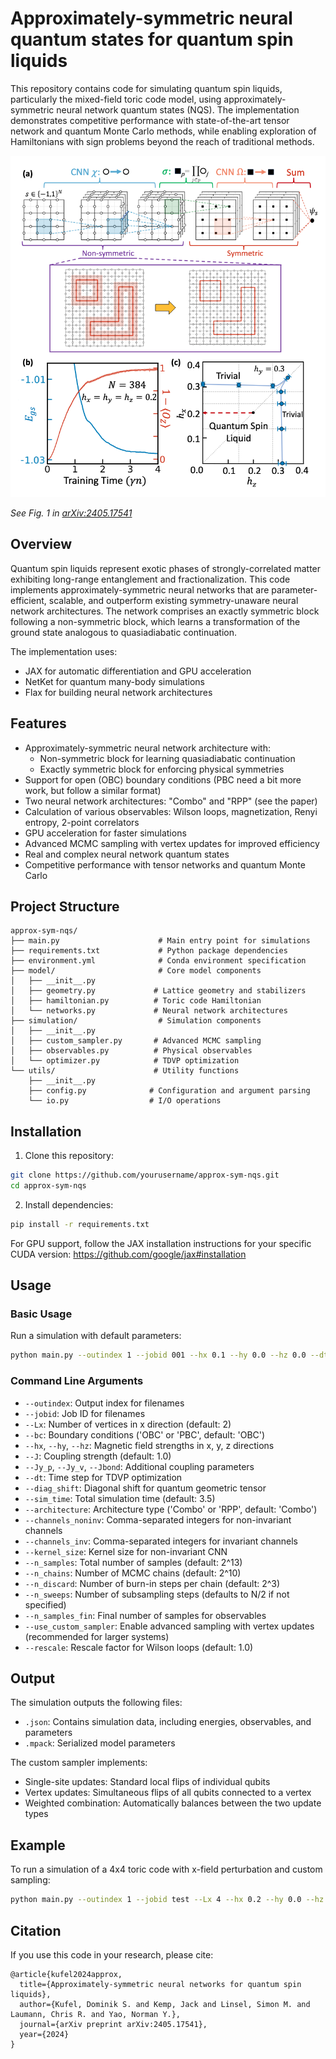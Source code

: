 # Approximately-symmetric neural quantum states for quantum spin liquids

This repository contains code for simulating quantum spin liquids, particularly the mixed-field toric code model, using approximately-symmetric neural network quantum states (NQS). The implementation demonstrates competitive performance with state-of-the-art tensor network and quantum Monte Carlo methods, while enabling exploration of Hamiltonians with sign problems beyond the reach of traditional methods.

![Summary of the approximately-symmetric neural network architecture and its performance](summary_figure.png)

*See Fig. 1 in [arXiv:2405.17541](https://arxiv.org/pdf/2405.17541)*

## Overview

Quantum spin liquids represent exotic phases of strongly-correlated matter exhibiting long-range entanglement and fractionalization. This code implements approximately-symmetric neural networks that are parameter-efficient, scalable, and outperform existing symmetry-unaware neural network architectures. The network comprises an exactly symmetric block following a non-symmetric block, which learns a transformation of the ground state analogous to quasiadiabatic continuation.

The implementation uses:
- JAX for automatic differentiation and GPU acceleration
- NetKet for quantum many-body simulations
- Flax for building neural network architectures

## Features

- Approximately-symmetric neural network architecture with:
  - Non-symmetric block for learning quasiadiabatic continuation
  - Exactly symmetric block for enforcing physical symmetries
- Support for open (OBC) boundary conditions (PBC need a bit more work, but follow a similar format)
- Two neural network architectures: "Combo" and "RPP" (see the paper)
- Calculation of various observables: Wilson loops, magnetization, Renyi entropy, 2-point correlators
- GPU acceleration for faster simulations
- Advanced MCMC sampling with vertex updates for improved efficiency
- Real and complex neural network quantum states
- Competitive performance with tensor networks and quantum Monte Carlo

## Project Structure

```
approx-sym-nqs/
├── main.py                      # Main entry point for simulations
├── requirements.txt             # Python package dependencies
├── environment.yml              # Conda environment specification
├── model/                       # Core model components
│   ├── __init__.py
│   ├── geometry.py             # Lattice geometry and stabilizers
│   ├── hamiltonian.py          # Toric code Hamiltonian
│   └── networks.py             # Neural network architectures
├── simulation/                  # Simulation components
│   ├── __init__.py
│   ├── custom_sampler.py       # Advanced MCMC sampling
│   ├── observables.py          # Physical observables
│   └── optimizer.py            # TDVP optimization
└── utils/                      # Utility functions
    ├── __init__.py
    ├── config.py              # Configuration and argument parsing
    └── io.py                  # I/O operations
```

## Installation

1. Clone this repository:
```bash
git clone https://github.com/yourusername/approx-sym-nqs.git
cd approx-sym-nqs
```

2. Install dependencies:
```bash
pip install -r requirements.txt
```

For GPU support, follow the JAX installation instructions for your specific CUDA version: https://github.com/google/jax#installation

## Usage

### Basic Usage

Run a simulation with default parameters:

```bash
python main.py --outindex 1 --jobid 001 --hx 0.1 --hy 0.0 --hz 0.0 --dt 0.01 --diag_shift 1e-5 --channels_noninv 1,16 --channels_inv 16,8,1 --kernel_size 1 --n_samples_fin 2048
```

### Command Line Arguments

- `--outindex`: Output index for filenames
- `--jobid`: Job ID for filenames
- `--Lx`: Number of vertices in x direction (default: 2)
- `--bc`: Boundary conditions ('OBC' or 'PBC', default: 'OBC')
- `--hx`, `--hy`, `--hz`: Magnetic field strengths in x, y, z directions
- `--J`: Coupling strength (default: 1.0)
- `--Jy_p`, `--Jy_v`, `--Jbond`: Additional coupling parameters
- `--dt`: Time step for TDVP optimization
- `--diag_shift`: Diagonal shift for quantum geometric tensor
- `--sim_time`: Total simulation time (default: 3.5)
- `--architecture`: Architecture type ('Combo' or 'RPP', default: 'Combo')
- `--channels_noninv`: Comma-separated integers for non-invariant channels
- `--channels_inv`: Comma-separated integers for invariant channels
- `--kernel_size`: Kernel size for non-invariant CNN
- `--n_samples`: Total number of samples (default: 2^13)
- `--n_chains`: Number of MCMC chains (default: 2^10)
- `--n_discard`: Number of burn-in steps per chain (default: 2^3)
- `--n_sweeps`: Number of subsampling steps (defaults to N/2 if not specified)
- `--n_samples_fin`: Final number of samples for observables
- `--use_custom_sampler`: Enable advanced sampling with vertex updates (recommended for larger systems)
- `--rescale`: Rescale factor for Wilson loops (default: 1.0)

## Output

The simulation outputs the following files:
- `.json`: Contains simulation data, including energies, observables, and parameters
- `.mpack`: Serialized model parameters

The custom sampler implements:
- Single-site updates: Standard local flips of individual qubits
- Vertex updates: Simultaneous flips of all qubits connected to a vertex
- Weighted combination: Automatically balances between the two update types

## Example

To run a simulation of a 4x4 toric code with x-field perturbation and custom sampling:

```bash
python main.py --outindex 1 --jobid test --Lx 4 --hx 0.2 --hy 0.0 --hz 0.2 --dt 0.01 --diag_shift 6e-5 --channels_noninv 1,16 --channels_inv 16,8,1 --kernel_size 2 --n_samples_fin 8192 --use_custom_sampler
```

## Citation

If you use this code in your research, please cite:

```
@article{kufel2024approx,
  title={Approximately-symmetric neural networks for quantum spin liquids},
  author={Kufel, Dominik S. and Kemp, Jack and Linsel, Simon M. and Laumann, Chris R. and Yao, Norman Y.},
  journal={arXiv preprint arXiv:2405.17541},
  year={2024}
}
```
